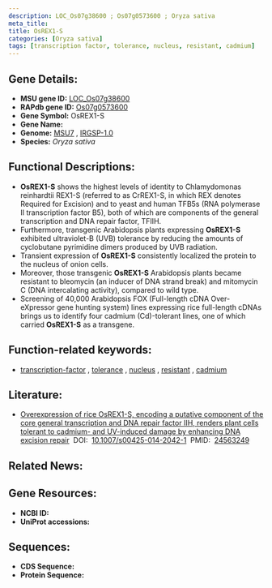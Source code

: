 ```yaml
---
description: LOC_Os07g38600 ; Os07g0573600 ; Oryza sativa
meta_title:
title: OsREX1-S
categories: [Oryza sativa]
tags: [transcription factor, tolerance, nucleus, resistant, cadmium]
---
```


## Gene Details:
- **MSU gene ID:** [LOC_Os07g38600](http://rice.uga.edu/cgi-bin/ORF_infopage.cgi?orf=LOC_Os07g38600)  
- **RAPdb gene ID:** [Os07g0573600](https://rapdb.dna.affrc.go.jp/locus/?name=Os07g0573600)  
- **Gene Symbol:** OsREX1-S
- **Gene Name:**
- **Genome:**  [MSU7](http://rice.uga.edu/)&nbsp;,&nbsp;[IRGSP-1.0](https://rapdb.dna.affrc.go.jp/download/irgsp1.html)
- **Species:** *Oryza sativa*

## Functional Descriptions:
   - **OsREX1-S** shows the highest levels of identity to Chlamydomonas reinhardtii REX1-S (referred to as CrREX1-S, in which REX denotes Required for Excision) and to yeast and human TFB5s (RNA polymerase II transcription factor B5), both of which are components of the general transcription and DNA repair factor, TFIIH.
   - Furthermore, transgenic Arabidopsis plants expressing **OsREX1-S** exhibited ultraviolet-B (UVB) tolerance by reducing the amounts of cyclobutane pyrimidine dimers produced by UVB radiation.
   - Transient expression of **OsREX1-S** consistently localized the protein to the nucleus of onion cells.
   - Moreover, those transgenic **OsREX1-S** Arabidopsis plants became resistant to bleomycin (an inducer of DNA strand break) and mitomycin C (DNA intercalating activity), compared to wild type.
   - Screening of 40,000 Arabidopsis FOX (Full-length cDNA Over-eXpressor gene hunting system) lines expressing rice full-length cDNAs brings us to identify four cadmium (Cd)-tolerant lines, one of which carried **OsREX1-S** as a transgene.

## Function-related keywords:
   - [transcription-factor](/tags/transcription-factor/)&nbsp;,&nbsp;[tolerance](/tags/tolerance/)&nbsp;,&nbsp;[nucleus](/tags/nucleus/)&nbsp;,&nbsp;[resistant](/tags/resistant/)&nbsp;,&nbsp;[cadmium](/tags/cadmium/)

## Literature:
   - [Overexpression of rice OsREX1-S, encoding a putative component of the core general transcription and DNA repair factor IIH, renders plant cells tolerant to cadmium- and UV-induced damage by enhancing DNA excision repair](https://www.doi.org/10.1007/s00425-014-2042-1)&nbsp;&nbsp;DOI:&nbsp;&nbsp;[10.1007/s00425-014-2042-1](https://www.doi.org/10.1007/s00425-014-2042-1)&nbsp;&nbsp;PMID:&nbsp;&nbsp;[24563249](https://pubmed.ncbi.nlm.nih.gov/24563249/)

## Related News:

## Gene Resources:
- **NCBI ID:**  []()
- **UniProt accessions:** [](https://www.uniprot.org/uniprotkb//entry)

## Sequences:
- **CDS Sequence:**
- **Protein Sequence:**
